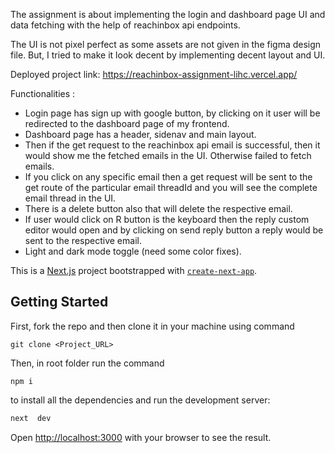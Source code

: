 The assignment is about implementing the login and dashboard page UI and data fetching with the help of reachinbox api endpoints.

The UI is not pixel perfect as some assets are not given in the figma design file. But, I tried to make it look decent by implementing decent layout and UI. 

Deployed project link: https://reachinbox-assignment-lihc.vercel.app/

Functionalities : 
- Login page has sign up with google button, by clicking on it user will be redirected to the dashboard page of my frontend.
- Dashboard page has a header, sidenav and main layout.
- Then if the get request to the reachinbox api email is successful, then it would show me the fetched emails in the UI. Otherwise failed to fetch emails.
- If you click on any specific email then a get request will be sent to the get route of the particular email threadId and you will see the complete email thread in the UI.
- There is a delete button also that will delete the respective email.
- If user would click on R button is the keyboard then the reply custom editor would open and by clicking on send reply button a reply would be sent to the respective email.
-  Light and dark mode toggle (need some color fixes).

This is a [Next.js](https://nextjs.org/) project bootstrapped with [`create-next-app`](https://github.com/vercel/next.js/tree/canary/packages/create-next-app).

## Getting Started

First, fork the repo and then clone it in your machine using command 
```
git clone <Project_URL>
```
Then, in root folder run the command 
```
npm i 
```
to install all the dependencies and run the development server:

```bash
next  dev
```

Open [http://localhost:3000](http://localhost:3000) with your browser to see the result.
